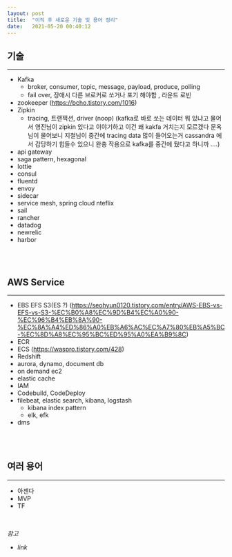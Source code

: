 ```yaml
---
layout: post
title:  "이직 후 새로운 기술 및 용어 정리"
date:   2021-05-20 00:40:12
---
```


## 기술

---

- Kafka 
  - broker, consumer, topic, message, payload, produce, polling
  - fail over, 장애시 다른 브로커로 쏘거나 포기 해야함 , 라운드 로빈
- zookeeper (https://bcho.tistory.com/1016)
- Zipkin
  - tracing, 트랜잭션, driver (noop)
    (kafka로 바로 쏘는 데이터 뭐 있냐고 물어서 영진님이 zipkin 있다고 이야기하고 이건 왜 kakfa 거치는지 모르겠다 문옥님이 물어보니 지철님이 중간에 tracing data 많이 들어오는거 cassandra 에서 감당하기 힘들수 있으니 완충 작용으로 kafka를 중간에 뒀다고 하니까 ....)  
- api gateway
- saga pattern, hexagonal
- lottie
- consul
- fluentd
- envoy
- sidecar
- service mesh, spring cloud nteflix
- sail
- rancher
- datadog
- newrelic
- harbor


<br><br>

## AWS Service

---

- EBS EFS S3(ES ?) (https://seohyun0120.tistory.com/entry/AWS-EBS-vs-EFS-vs-S3-%EC%B0%A8%EC%9D%B4%EC%A0%90-%EC%96%B4%EB%8A%90-%EC%8A%A4%ED%86%A0%EB%A6%AC%EC%A7%80%EB%A5%BC-%EC%8D%A8%EC%95%BC%ED%95%A0%EA%B9%8C)
- ECR
- ECS (https://waspro.tistory.com/428)
- Redshift
- aurora, dynamo, document db
- on demand ec2
- elastic cache
- IAM
- Codebuild, CodeDeploy
- filebeat, elastic search, kibana, logstash
  - kibana index pattern
  - elk, efk
- dms

<br><br>

## 여러 용어

---

- 아젠다
- MVP
- TF


<br>

_참고_

- _link_
<br><br><br>
